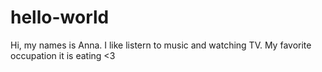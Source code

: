 # hello-world
Hi, my names is Anna.
I like listern to music and watching TV.
My favorite occupation it is eating <3
